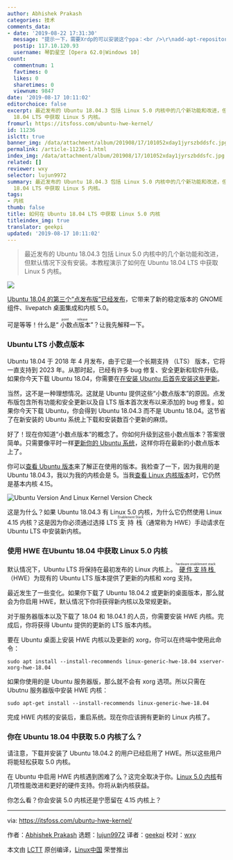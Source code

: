 ```yaml
---
author: Abhishek Prakash
categories: 技术
comments_data:
- date: '2019-08-22 17:31:30'
  message: "提示一下，需要Xrdp的可以安装这个ppa：<br />\r\nadd-apt-repository ppa:martinx/xrdp-hwe-18.04"
  postip: 117.10.120.93
  username: 琴韵星空 [Opera 62.0|Windows 10]
count:
  commentnum: 1
  favtimes: 0
  likes: 0
  sharetimes: 0
  viewnum: 9847
date: '2019-08-17 10:11:02'
editorchoice: false
excerpt: 最近发布的 Ubuntu 18.04.3 包括 Linux 5.0 内核中的几个新功能和改进，但默认情况下没有安装。本教程演示了如何在 Ubuntu
  18.04 LTS 中获取 Linux 5 内核。
fromurl: https://itsfoss.com/ubuntu-hwe-kernel/
id: 11236
islctt: true
banner_img: /data/attachment/album/201908/17/101052xday1jyrszbddsfc.jpg
permalink: /article-11236-1.html
index_img: /data/attachment/album/201908/17/101052xday1jyrszbddsfc.jpg.thumb.jpg
related: []
reviewer: wxy
selector: lujun9972
summary: 最近发布的 Ubuntu 18.04.3 包括 Linux 5.0 内核中的几个新功能和改进，但默认情况下没有安装。本教程演示了如何在 Ubuntu
  18.04 LTS 中获取 Linux 5 内核。
tags:
- 内核
thumb: false
title: 如何在 Ubuntu 18.04 LTS 中获取 Linux 5.0 内核
titleindex_img: true
translator: geekpi
updated: '2019-08-17 10:11:02'
---
```



> 
> 最近发布的 Ubuntu 18.04.3 包括 Linux 5.0 内核中的几个新功能和改进，但默认情况下没有安装。本教程演示了如何在 Ubuntu 18.04 LTS 中获取 Linux 5 内核。
> 
> 
> 


![](/data/attachment/album/201908/17/101052xday1jyrszbddsfc.jpg)


[Ubuntu 18.04 的第三个“点发布版”已经发布](https://ubuntu.com/blog/enhanced-livepatch-desktop-integration-available-with-ubuntu-18-04-3-lts)，它带来了新的稳定版本的 GNOME 组件、livepatch 桌面集成和内核 5.0。


可是等等！什么是“<ruby> 小数点版本 <rt>  point release </rt></ruby>”？让我先解释一下。


### Ubuntu LTS 小数点版本


Ubuntu 18.04 于 2018 年 4 月发布，由于它是一个长期支持 （LTS） 版本，它将一直支持到 2023 年。从那时起，已经有许多 bug 修复、安全更新和软件升级。如果你今天下载 Ubuntu 18.04，你需要在[在安装 Ubuntu 后首先安装这些更新](https://itsfoss.com/things-to-do-after-installing-ubuntu-18-04/)。


当然，这不是一种理想情况。这就是 Ubuntu 提供这些“小数点版本”的原因。点发布版包含所有功能和安全更新以及自 LTS 版本首次发布以来添加的 bug 修复。如果你今天下载 Ubuntu，你会得到 Ubuntu 18.04.3 而不是 Ubuntu 18.04。这节省了在新安装的 Ubuntu 系统上下载和安装数百个更新的麻烦。


好了！现在你知道“小数点版本”的概念了。你如何升级到这些小数点版本？答案很简单。只需要像平时一样[更新你的 Ubuntu 系统](https://itsfoss.com/update-ubuntu/)，这样你将在最新的小数点版本上了。


你可以[查看 Ubuntu 版本](https://itsfoss.com/how-to-know-ubuntu-unity-version/)来了解正在使用的版本。我检查了一下，因为我用的是 Ubuntu 18.04.3，我以为我的内核会是 5。当我[查看 Linux 内核版本](https://itsfoss.com/find-which-kernel-version-is-running-in-ubuntu/)时，它仍然是基本内核 4.15。


![Ubuntu Version And Linux Kernel Version Check](/data/attachment/album/201908/17/101105c72oh92u9e7zze3f.png)


这是为什么？如果 Ubuntu 18.04.3 有 Linux 5.0 内核，为什么它仍然使用 Linux 4.15 内核？这是因为你必须通过选择 LTS <ruby> 支持栈 <rt>  Enablement Stack </rt></ruby>（通常称为 HWE）手动请求在 Ubuntu LTS 中安装新内核。


### 使用 HWE 在Ubuntu 18.04 中获取 Linux 5.0 内核


默认情况下，Ubuntu LTS 将保持在最初发布的 Linux 内核上。<ruby> <a href="https://wiki.ubuntu.com/Kernel/LTSEnablementStack">  硬件支持栈 </a> <rt>  hardware enablement stack </rt></ruby>（HWE）为现有的 Ubuntu LTS 版本提供了更新的内核和 xorg 支持。


最近发生了一些变化。如果你下载了 Ubuntu 18.04.2 或更新的桌面版本，那么就会为你启用 HWE，默认情况下你将获得新内核以及常规更新。


对于服务器版本以及下载了 18.04 和 18.04.1 的人员，你需要安装 HWE 内核。完成后，你将获得 Ubuntu 提供的更新的 LTS 版本内核。


要在 Ubuntu 桌面上安装 HWE 内核以及更新的 xorg，你可以在终端中使用此命令：



```
sudo apt install --install-recommends linux-generic-hwe-18.04 xserver-xorg-hwe-18.04
```

如果你使用的是 Ubuntu 服务器版，那么就不会有 xorg 选项。所以只需在 Ubutnu 服务器版中安装 HWE 内核：



```
sudo apt-get install --install-recommends linux-generic-hwe-18.04
```

完成 HWE 内核的安装后，重启系统。现在你应该拥有更新的 Linux 内核了。


### 你在 Ubuntu 18.04 中获取 5.0 内核了么？


请注意，下载并安装了 Ubuntu 18.04.2 的用户已经启用了 HWE。所以这些用户将能轻松获取 5.0 内核。


在 Ubuntu 中启用 HWE 内核遇到困难了么？这完全取决于你。[Linux 5.0 内核](https://itsfoss.com/linux-kernel-5/)有几项性能改进和更好的硬件支持。你将从新内核获益。


你怎么看？你会安装 5.0 内核还是宁愿留在 4.15 内核上？




---


via: <https://itsfoss.com/ubuntu-hwe-kernel/>


作者：[Abhishek Prakash](https://itsfoss.com/author/abhishek/) 选题：[lujun9972](https://github.com/lujun9972) 译者：[geekpi](https://github.com/geekpi) 校对：[wxy](https://github.com/wxy)


本文由 [LCTT](https://github.com/LCTT/TranslateProject) 原创编译，[Linux中国](https://linux.cn/) 荣誉推出